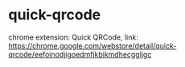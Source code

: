 # quick-qrcode
chrome extension: Quick QRCode, link: https://chrome.google.com/webstore/detail/quick-qrcode/eefoinodjigoedmfjkbikmdhecggljgc
